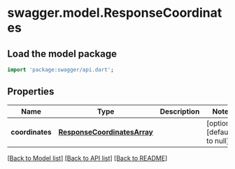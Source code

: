 # swagger.model.ResponseCoordinates

## Load the model package
```dart
import 'package:swagger/api.dart';
```

## Properties
Name | Type | Description | Notes
------------ | ------------- | ------------- | -------------
**coordinates** | [**ResponseCoordinatesArray**](ResponseCoordinatesArray.md) |  | [optional] [default to null]

[[Back to Model list]](../README.md#documentation-for-models) [[Back to API list]](../README.md#documentation-for-api-endpoints) [[Back to README]](../README.md)


